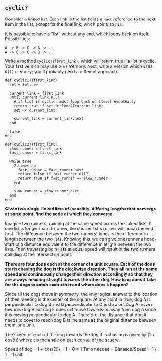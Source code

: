 ## `cyclic?`

Consider a linked list. Each link in the list holds a `next` reference
to the next item in the list, except for the final link, which points
to `nil`.

It is possible to have a "list" without any end, which loops back on
itself. Possibilities:

```
A -> B -> C -> A -> ...
A -> B -> C -> B -> ...
```

Write a method `cyclic?(first_link)`, which will return true if a list
is cyclic. Your first version may use `O(n)` memory. Next, write a
version which uses `O(1)` memory; you'll probably need a different
approach.

```
def cyclic1?(first_link)
  set = Set.new

  current_link = first_link
  until current_link.nil?
    # if list is cyclic, must loop back on itself eventually
    return true if set.include?(current_link)
    set << current_link

    current_link = current_link.next
  end

  false
end

def cyclic2?(first_link)
  slow_runner = first_link
  fast_runner = first_link

  while true
    2.times do
      fast_runner = fast_runner.next
      return false if fast_runner.nil?
      return true if fast_runner == slow_runner
    end

    slow_runner = slow_runner.next
  end
end
```

**Given two singly-linked lists of (possibly) differing lengths that
  converge at some point, find the node at which they converge.**

Imagine two runners, running at the same speed across the linked
lists. If one list is longer than the other, the shorter list's runner
will reach the end first. The difference between the two runners'
times is the difference in length between the two lists. Knowing this,
we can give one runner a head-start of a distance equivalent to the
difference in length between the two lists. Then traversing both lists
at equal speed will result in the two runners colliding at the
intersection point.

**There are four dogs each at the corner of a unit square. Each of the
  dogs starts chasing the dog in the clockwise direction. They all run
  at the same speed and continuously change their direction
  accordingly so that they are always heading straight towards the
  other dog. How long does it take for the dogs to catch each other
  and where does it happen?**

Since all the dogs move in symmetry, the only logical answer to the
location of their meeting is the center of the square.  At any point
in time, dog A is perpendicular to dog B and B perpendicular to C and
so on. Dog A moves towards dog B but dog B does not move towards or
away from dog A since it is moving perpendicular to dog A. Therefore,
the distance that dog A needs to cover to reach dog B is the same as
the original distance between them, one unit.

The speed of each of the dog towards the dog it is chasing is given by
(1 + cos(t)) where t is the angle on each corner of the square.

Speed of dog = 1 + cos(90) = 1 + 0 = 1
Time needed = Distance/Speed = 1 / 1 = 1 unit.
